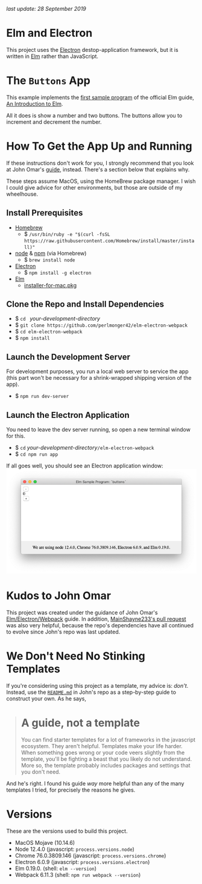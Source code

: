 _last update: 28 September 2019_

# Elm and Electron
This project uses the
[Electron](https://electronjs.org/) destop-application framework,
but it is written in [Elm](https://elm-lang.org) rather than JavaScript.

# The `Buttons` App
This example implements the [first sample
program](https://guide.elm-lang.org/architecture/buttons.html) of the official
Elm guide, [An Introduction to Elm](https://guide.elm-lang.org).

All it does is show a number and two buttons.
The buttons allow you to increment and decrement the number.

# How To Get the App Up and Running

If these instructions don't work for you, I strongly recommend that you look at
John Omar's [guide](https://github.com/johnomarkid/elm-electron-webpack),
instead. There's a section below that explains why.

These steps assume MacOS, using the HomeBrew package manager. I wish I could
give advice for other environments, but those are outside of my wheelhouse.

## Install Prerequisites
- [Homebrew](https://brew.sh/)
  - $ `/usr/bin/ruby -e "$(curl -fsSL https://raw.githubusercontent.com/Homebrew/install/master/install)"`
- [node](https://nodejs.org/en/) & [npm](https://www.npmjs.com/) (via Homebrew)
  - $ `brew install node`
- [Electron](https://electronjs.org/)
  - $ `npm install -g electron`
- [Elm](https://guide.elm-lang.org/install.html)
  - [installer-for-mac.pkg](
  https://github.com/elm/compiler/releases/download/0.19.0/installer-for-mac.pkg)

## Clone the Repo and Install Dependencies
- $ `cd ` _your-development-directory_
- $ `git clone https://github.com/perlmonger42/elm-electron-webpack`
- $ `cd elm-electron-webpack`
- $ `npm install`

## Launch the Development Server
For development purposes, you run a local web server to service the app
(this part won't be necessary for a shrink-wrapped shipping version of the app).
- $ `npm run dev-server`

## Launch the Electron Application
You need to leave the dev server running,
so open a new terminal window for this.
- $ `cd` _your-development-directory_`/elm-electron-webpack`
- $ `cd npm run app`

If all goes well, you should see an Electron application window:
![Elm "buttons" Program](./src/static/app-screen.png "Elm Running in Electron")

# Kudos to John Omar
This project was created under the guidance of John Omar's
[Elm/Electron/Webpack](https://github.com/johnomarkid/elm-electron-webpack)
guide.  In addition, [MainShayne233's pull request](
https://github.com/johnomarkid/elm-electron-webpack/pull/8) was also very
helpful, because the repo's dependencies have all continued to evolve since
John's repo was last updated.

# We Don't Need No Stinking Templates
If you're considering using this project as a template, my advice is: _don't_.
Instead, use the [`README.md`](
https://github.com/johnomarkid/elm-electron-webpack/blob/master/README.md)
in John's repo as a step-by-step guide to construct your own.  As he says,

> # A guide, not a template
> 
> You can find starter templates for a lot of frameworks in the javascript
> ecosystem. They aren't helpful. Templates make your life harder. When something
> goes wrong or your code veers slightly from the template, you'll be fighting a
> beast that you likely do not understand. More so, the template probably includes
> packages and settings that you don't need.

And he's right.  I found his guide _way_ more helpful than any of the many
templates I tried, for precisely the reasons he gives.

# Versions
These are the versions used to build this project.
- MacOS Mojave (10.14.6)
- Node 12.4.0 (javascript: `process.versions.node`)
- Chrome 76.0.3809.146 (javascript: `process.versions.chrome`)
- Electron 6.0.9 (javascript: `process.versions.electron`)
- Elm 0.19.0. (shell: `elm --version`)
- Webpack 6.11.3 (shell: `npm run webpack --version`)
